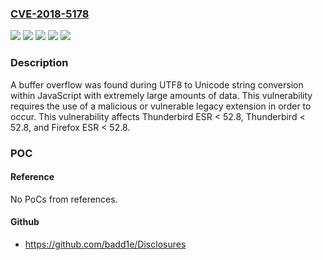 ### [CVE-2018-5178](https://cve.mitre.org/cgi-bin/cvename.cgi?name=CVE-2018-5178)
![](https://img.shields.io/static/v1?label=Product&message=Firefox%20ESR&color=blue)
![](https://img.shields.io/static/v1?label=Product&message=Thunderbird%20ESR&color=blue)
![](https://img.shields.io/static/v1?label=Product&message=Thunderbird&color=blue)
![](https://img.shields.io/static/v1?label=Version&message=%3C%2052.8%20&color=brighgreen)
![](https://img.shields.io/static/v1?label=Vulnerability&message=Buffer%20overflow%20during%20UTF-8%20to%20Unicode%20string%20conversion%20through%20legacy%20extension&color=brighgreen)

### Description

A buffer overflow was found during UTF8 to Unicode string conversion within JavaScript with extremely large amounts of data. This vulnerability requires the use of a malicious or vulnerable legacy extension in order to occur. This vulnerability affects Thunderbird ESR < 52.8, Thunderbird < 52.8, and Firefox ESR < 52.8.

### POC

#### Reference
No PoCs from references.

#### Github
- https://github.com/badd1e/Disclosures

